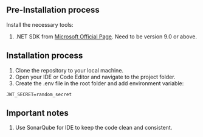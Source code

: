## Pre-Installation process

Install the necessary tools:

1. .NET SDK from [Microsoft Official Page](https://dotnet.microsoft.com/en-us/download/dotnet/9.0). Need to be version
   9.0 or above.

## Installation process

1. Clone the repository to your local machine.
2. Open your IDE or Code Editor and navigate to the project folder.
3. Create the .env file in the root folder and add environment variable:

```
JWT_SECRET=random_secret
```

## Important notes

1. Use SonarQube for IDE to keep the code clean and consistent.
